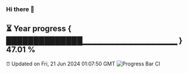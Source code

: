 ### Hi there 👋
⏳ Year progress { ██████████████▁▁▁▁▁▁▁▁▁▁▁▁▁▁▁▁ } 47.01 %
---
⏰ Updated on Fri, 21 Jun 2024 01:07:50 GMT
![Progress Bar CI](https://github.com/liununu/liununu/workflows/Progress%20Bar%20CI/badge.svg)
